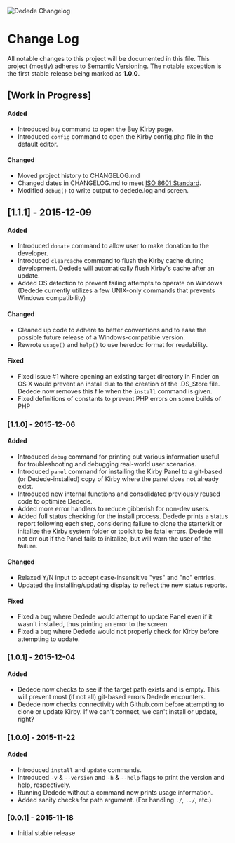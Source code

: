 ![Dedede Changelog](https://cdn.cedwardsmedia.com/images/dedede/dededelogo.png "Dedede Logo")

# Change Log
All notable changes to this project will be documented in this file.
This project (mostly) adheres to [Semantic Versioning](http://semver.org/). The notable exception is the first stable release being marked as **1.0.0**.

## [Work in Progress]
#### Added
- Introduced `buy` command to open the Buy Kirby page.
- Introduced `config` command to open the Kirby config.php file in the default editor.

#### Changed
- Moved project history to CHANGELOG.md
- Changed dates in CHANGELOG.md to meet [ISO 8601 Standard](http://www.iso.org/iso/home/standards/iso8601.htm).
- Modified `debug()` to write output to dedede.log and screen.


## [1.1.1] - 2015-12-09

#### Added
- Introduced `donate` command to allow user to make donation to the developer.
- Introduced `clearcache` command to flush the Kirby cache during development. Dedede will automatically flush Kirby's cache after an update.
- Added OS detection to prevent failing attempts to operate on Windows (Dedede currently utilizes a few UNIX-only commands that prevents Windows compatibility)


#### Changed
- Cleaned up code to adhere to better conventions and to ease the possible future release of a Windows-compatible version.
- Rewrote `usage()` and `help()` to use heredoc format for readability.


#### Fixed
- Fixed Issue #1 where opening an existing target directory in Finder on OS X would prevent an install due to the creation of the .DS_Store file. Dedede now removes this file when the `install` command is given.
- Fixed definitions of constants to prevent PHP errors on some builds of PHP

### [1.1.0] - 2015-12-06

#### Added
- Introduced `debug` command for printing out various information useful for troubleshooting and debugging real-world user scenarios.
- Introduced `panel` command for installing the Kirby Panel to a git-based (or Dedede-installed) copy of Kirby where the panel does not already exist.
- Introduced new internal functions and consolidated previously reused code to optimize Dedede.
- Added more error handlers to reduce gibberish for non-dev users.
- Added full status checking for the install process. Dedede prints a status report following each step, considering failure to clone the starterkit or initalize the Kirby system folder or toolkit to be fatal errors. Dedede will not err out if the Panel fails to initalize, but will warn the user of the failure.


#### Changed
- Relaxed Y/N input to accept case-insensitive "yes" and "no" entries.
- Updated the installing/updating display to reflect the new status reports.


#### Fixed
- Fixed a bug where Dedede would attempt to update Panel even if it wasn't installed, thus printing an error to the screen.
- Fixed a bug where Dedede would not properly check for Kirby before attempting to update.



### [1.0.1] - 2015-12-04

#### Added
- Dedede now checks to see if the target path exists and is empty. This will prevent most (if not all) git-based errors Dedede encounters.
- Dedede now checks connectivity with Github.com before attempting to clone or update Kirby. If we can't connect, we can't install or update, right?


### [1.0.0] - 2015-11-22
#### Added
- Introduced `install` and `update` commands.
- Introduced `-v` & `--version` and `-h` & `--help` flags to print the version and help, respectively.
- Running Dedede without a command now prints usage information.
- Added sanity checks for path argument. (For handling `./`, `../`, etc.)


### [0.0.1] - 2015-11-18
- Initial stable release

